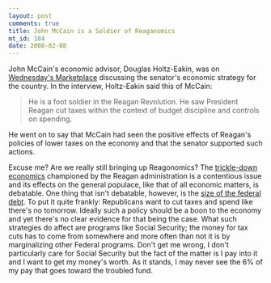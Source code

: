 ```yaml
--- 
layout: post
comments: true
title: John McCain is a Soldier of Reaganomics
mt_id: 184
date: 2008-02-08
---
```

John McCain's economic advisor, Douglas Holtz-Eakin, was on [Wednesday's Marketplace](http://marketplace.publicradio.org/display/web/2008/01/30/econ_advisors_holtz_eakin/) discussing the senator's economic strategy for the country.  In the interview, Holtz-Eakin said this of McCain:

<blockquote>
He is a foot soldier in the Reagan Revolution. He saw President Reagan cut taxes within the context of budget discipline and controls on spending.
</blockquote>

He went on to say that McCain had seen the positive effects of Reagan's policies of lower taxes on the economy and that the senator supported such actions.

Excuse me?  Are we really still bringing up Reagonomics?  The [trickle-down economics](http://en.wikipedia.org/wiki/Reaganomics) championed by the Reagan administration is a contentious issue and its effects on the general populace, like that of all economic matters, is debatable.  One thing that isn't debatable, however, is the [size of the federal debt](http://en.wikipedia.org/wiki/National_debt_by_U.S._presidential_terms).  To put it quite frankly: Republicans want to cut taxes and spend like there's no tomorrow.  Ideally such a policy should be a boon to the economy and yet there's no clear evidence for that being the case.  What such strategies do affect are programs like Social Security; the money for tax cuts has to come from somewhere and more often than not it is by marginalizing other Federal programs.  Don't get me wrong, I don't particularly care for Social Security but the fact of the matter is I pay into it and I want to get my money's worth.  As it stands, I may never see the 6% of my pay that goes toward the troubled fund.
